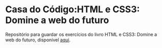 # Casa do Código:HTML e CSS3: Domine a web do futuro
 Repositório para guardar os exercícios do livro HTML e CSS3: Domine a web do futuro, disponível [aqui](https://www.casadocodigo.com.br/products/livro-html-css).
